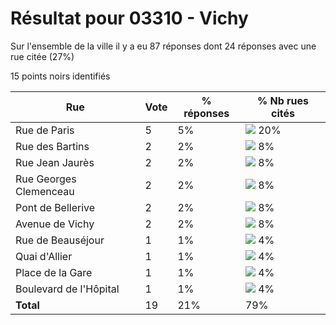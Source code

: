 # Résultat pour 03310 - Vichy

Sur l'ensemble de la ville il y a eu 87 réponses dont 24 réponses avec une rue citée (27%)

15 points noirs identifiés

| Rue | Vote | % réponses | % Nb rues cités|
|-----|------|------------|----------------|
| Rue de Paris | 5 | 5% | <img src="../../img/bar_20.gif" />&nbsp;20%|
| Rue des Bartins | 2 | 2% | <img src="../../img/bar_8.gif" />&nbsp;8%|
| Rue Jean Jaurès | 2 | 2% | <img src="../../img/bar_8.gif" />&nbsp;8%|
| Rue Georges Clemenceau | 2 | 2% | <img src="../../img/bar_8.gif" />&nbsp;8%|
| Pont de Bellerive | 2 | 2% | <img src="../../img/bar_8.gif" />&nbsp;8%|
| Avenue de Vichy | 2 | 2% | <img src="../../img/bar_8.gif" />&nbsp;8%|
| Rue de Beauséjour | 1 | 1% | <img src="../../img/bar_4.gif" />&nbsp;4%|
| Quai d'Allier | 1 | 1% | <img src="../../img/bar_4.gif" />&nbsp;4%|
| Place de la Gare | 1 | 1% | <img src="../../img/bar_4.gif" />&nbsp;4%|
| Boulevard de l'Hôpital | 1 | 1% | <img src="../../img/bar_4.gif" />&nbsp;4%|
| **Total** | 19 | 21% | 79%|
